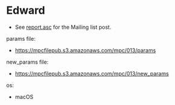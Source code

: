 # Edward
* See [report.asc](./report.asc) for the Mailing list post.

params file:
* https://mpcfilepub.s3.amazonaws.com/mpc/013/params

new_params file:
* https://mpcfilepub.s3.amazonaws.com/mpc/013/new_params

os: 
* macOS
